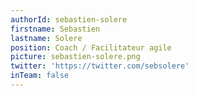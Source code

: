 ```yaml
---
authorId: sebastien-solere
firstname: Sebastien
lastname: Solere
position: Coach / Facilitateur agile
picture: sebastien-solere.png
twitter: 'https://twitter.com/sebsolere'
inTeam: false
---
```

